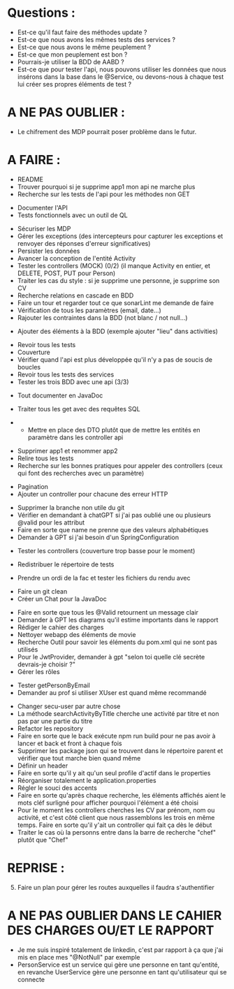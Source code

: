# Questions :
+ Est-ce qu'il faut faire des méthodes update ?
+ Est-ce que nous avons les mêmes tests des services ?
+ Est-ce que nous avons le même peuplement ?
+ Est-ce que mon peuplement est bon ?
+ Pourrais-je utiliser la BDD de AABD ?
+ Est-ce que pour tester l'api, nous pouvons utiliser les données que nous insérons dans la base dans le @Service, ou 
devons-nous à chaque test lui créer ses propres éléments de test ?

# A NE PAS OUBLIER :
- Le chifrement des MDP pourrait poser problème dans le futur.

# A FAIRE :
+ README
+ Trouver pourquoi si je supprime app1 mon api ne marche plus
+ Recherche sur les tests de l'api pour les méthodes non GET
- Documenter l'API
- Tests fonctionnels avec un outil de QL
+ Sécuriser les MDP
+ Gérer les exceptions (des intercepteurs pour capturer les exceptions et renvoyer des réponses d'erreur significatives)
+ Persister les données
+ Avancer la conception de l'entité Activity 
+ Tester les controllers (MOCK) (0/2) (il manque Activity en entier, et DELETE, POST, PUT pour Person)
+ Traiter les cas du style : si je supprime une personne, je supprime son CV
+ Recherche relations en cascade en BDD
+ Faire un tour et regarder tout ce que sonarLint me demande de faire 
+ Vérification de tous les paramètres (email, date...)
+ Rajouter les contraintes dans la BDD (not blanc / not null...)
- Ajouter des éléments à la BDD (exemple ajouter "lieu" dans activities)
+ Revoir tous les tests
+ Couverture
+ Vérifier quand l'api est plus développée qu'il n'y a pas de soucis de boucles
+ Revoir tous les tests des services
+ Tester les trois BDD avec une api (3/3)
- Tout documenter en JavaDoc 
+ Traiter tous les get avec des requêtes SQL
- - Mettre en place des DTO plutôt que de mettre les entités en paramètre dans les controller api
+ Supprimer app1 et renommer app2 
+ Relire tous les tests 
+ Recherche sur les bonnes pratiques pour appeler des controllers (ceux qui font des recherches avec un paramètre)
- Pagination
- Ajouter un controller pour chacune des erreur HTTP
+ Supprimer la branche non utile du git
+ Vérifier en demandant à chatGPT si j'ai pas oublié une ou plusieurs @valid pour les attribut
+ Faire en sorte que name ne prenne que des valeurs alphabétiques
+ Demander à GPT si j'ai besoin d'un SpringConfiguration
- Tester les controllers (couverture trop basse pour le moment)
+ Redistribuer le répertoire de tests
- Prendre un ordi de la fac et tester les fichiers du rendu avec
+ Faire un git clean
+ Créer un Chat pour la JavaDoc
- Faire en sorte que tous les @Valid retournent un message clair
- Demander à GPT les diagrams qu'il estime importants dans le rapport 
- Rédiger le cahier des charges
- Nettoyer webapp des éléments de movie
- Recherche Outil pour savoir les éléments du pom.xml qui ne sont pas utilisés
- Pour le JwtProvider, demander à gpt "selon toi quelle clé secrète devrais-je choisir ?"
- Gérer les rôles
+ Tester getPersonByEmail
+ Demander au prof si utiliser XUser est quand même recommandé
- Changer secu-user par autre chose
- La méthode searchActivityByTitle cherche une activité par titre et non pas par une partie du titre
- Refactor les repository
- Faire en sorte que le back exécute npm run build pour ne pas avoir à lancer et back et front à chaque fois 
- Supprimer les package json qui se trouvent dans le répertoire parent et vérifier que tout marche bien quand même 
- Définir un header
- Faire en sorte qu'il y ait qu'un seul profile d'actif dans le properties
- Réorganiser totalement le application.properties
- Régler le souci des accents 
- Faire en sorte qu'après chaque recherche, les éléments affichés aient le mots cléf surligné pour afficher pourquoi l'élément a été choisi
- Pour le moment les controllers cherches les CV par prénom, nom ou activité, et c'est côté client que nous rassemblons les trois en même temps. Faire en sorte qu'il y'ait un controller qui fait ça dès le début
- Traiter le cas où la personns entre dans la barre de recherche "chef" plutôt que "Chef"

# REPRISE :

5. Faire un plan pour gérer les routes auxquelles il faudra s'authentifier


# A NE PAS OUBLIER DANS LE CAHIER DES CHARGES OU/ET LE RAPPORT
- Je me suis inspiré totalement de linkedin, c'est par rapport à ça que j'ai mis en place mes "@NotNull" par exemple
- PersonService est un service qui gère une personne en tant qu'entité, en revanche UserService gère une personne en tant qu'utilisateur qui se connecte